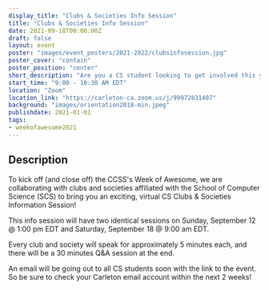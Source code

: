 ```yaml
---
display_title: "Clubs & Societies Info Session"
title: "Clubs & Societies Info Session"
date: 2021-09-18T00:00:00Z
draft: false
layout: event
poster: "images/event_posters/2021-2022/clubsinfosession.jpg"
poster_cover: "contain"
poster_position: "center"
short_description: "Are you a CS student looking to get involved this year, but not sure how?"
start_time: "9:00 - 10:30 AM EDT"
location: "Zoom"
location_link: "https://carleton-ca.zoom.us/j/99972831487"
background: "images/orientation2018-min.jpeg"
publishdate: 2021-01-01
tags:
- weekofawesome2021
---
```


## Description

To kick off (and close off) the CCSS's Week of Awesome, we are collaborating with clubs and societies affiliated with the School of Computer Science (SCS) to bring you an exciting, virtual CS Clubs & Societies Information Session!

This info session will have two identical sessions on Sunday, September 12 @ 1:00 pm EDT and Saturday, September 18 @ 9:00 am EDT.

Every club and society will speak for approximately 5 minutes each, and there will be a 30 minutes Q&A session at the end.

An email will be going out to all CS students soon with the link to the event. So be sure to check your Carleton email account within the next 2 weeks!
